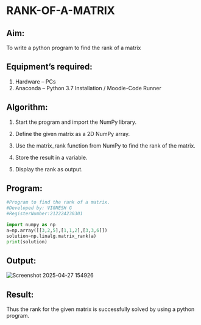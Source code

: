 # RANK-OF-A-MATRIX
## Aim:
To write a python program to find the rank of a matrix
## Equipment’s required:
1. 	Hardware – PCs
2. 	Anaconda – Python 3.7 Installation / Moodle-Code Runner
## Algorithm:
1. Start the program and import the NumPy library.

2. Define the given matrix as a 2D NumPy array.

3. Use the matrix_rank function from NumPy to find the rank of the matrix.

4. Store the result in a variable.

5. Display the rank as output.
## Program:
```python
#Program to find the rank of a matrix.
#Developed by: VIGNESH G
#RegisterNumber:212224230301

import numpy as np
a=np.array([[3,2,5],[1,1,2],[3,3,6]])
solution=np.linalg.matrix_rank(a)
print(solution)
```
## Output:
![Screenshot 2025-04-27 154926](https://github.com/user-attachments/assets/500e5609-82c8-499e-b690-bdb171503862)

## Result:
Thus the rank for the given matrix is successfully solved by  using a python program.

